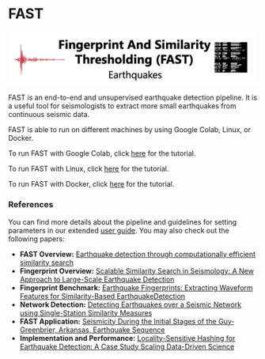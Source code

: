 # FAST  

![fast_index](docs/img/fast_index_page.png)  

FAST is an end-to-end and unsupervised earthquake detection pipeline. It is a useful tool for seismologists to extract more small earthquakes from continuous seismic data.  

FAST is able to run on different machines by using Google Colab, Linux, or Docker.  

To run FAST with Google Colab, click [here](https://ttapparo.github.io/FAST/setup_colab/) for the tutorial.  

To run FAST with Linux, click [here](https://ttapparo.github.io/FAST/setup_linux/) for the tutorial.  

To run FAST with Docker, click [here](https://ttapparo.github.io/FAST/setup_docker/) for the tutorial.  

### References
You can find more details about the pipeline and guidelines for setting parameters in our extended [user guide](https://github.com/stanford-futuredata/quake/blob/master/FAST_userguide_v0.pdf). You may also check out the following papers:
+ **FAST Overview:** [Earthquake detection through computationally efficient similarity search](http://advances.sciencemag.org/content/1/11/e1501057)
+ **Fingerprint Overview:** [Scalable Similarity Search in Seismology: A New Approach to Large-Scale Earthquake Detection](https://link.springer.com/chapter/10.1007/978-3-319-46759-7_23)
+ **Fingerprint Benchmark:** [Earthquake Fingerprints: Extracting Waveform Features for Similarity-Based EarthquakeDetection](https://rdcu.be/8PqQ)
+ **Network Detection:** [Detecting Earthquakes over a Seismic Network using Single-Station Similarity Measures](https://doi.org/10.1093/gji/ggy100)
+ **FAST Application:** [Seismicity During the Initial Stages of the Guy‐Greenbrier, Arkansas, Earthquake Sequence](https://doi.org/10.1002/2017JB014946)
+ **Implementation and Performance:** [Locality-Sensitive Hashing for Earthquake Detection: A Case Study Scaling Data-Driven Science](http://www.vldb.org/pvldb/vol11/p1674-rong.pdf)
